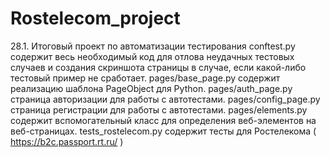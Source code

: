 # Rostelecom_project
28.1. Итоговый проект по автоматизации тестирования
conftest.py содержит весь необходимый код для отлова неудачных тестовых случаев и создания скриншота страницы в случае, если какой-либо тестовый пример не сработает.
pages/base_page.py содержит реализацию шаблона PageObject для Python.
pages/auth_page.py страница авторизации для работы с автотестами.
pages/config_page.py страница регистрации для работы с автотестами.
pages/elements.py содержит вспомогательный класс для определения веб-элементов на веб-страницах.
tests_rostelecom.py содержит тесты для Ростелекома ( https://b2c.passport.rt.ru/ )
